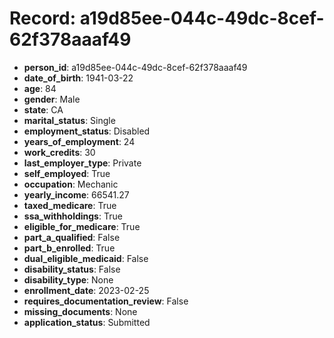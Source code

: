 # Record: a19d85ee-044c-49dc-8cef-62f378aaaf49

- **person_id**: a19d85ee-044c-49dc-8cef-62f378aaaf49
- **date_of_birth**: 1941-03-22
- **age**: 84
- **gender**: Male
- **state**: CA
- **marital_status**: Single
- **employment_status**: Disabled
- **years_of_employment**: 24
- **work_credits**: 30
- **last_employer_type**: Private
- **self_employed**: True
- **occupation**: Mechanic
- **yearly_income**: 66541.27
- **taxed_medicare**: True
- **ssa_withholdings**: True
- **eligible_for_medicare**: True
- **part_a_qualified**: False
- **part_b_enrolled**: True
- **dual_eligible_medicaid**: False
- **disability_status**: False
- **disability_type**: None
- **enrollment_date**: 2023-02-25
- **requires_documentation_review**: False
- **missing_documents**: None
- **application_status**: Submitted